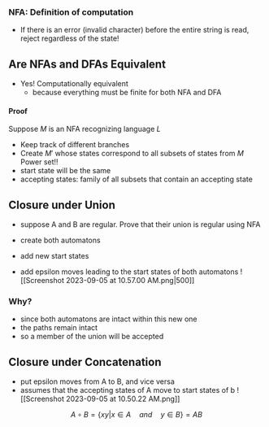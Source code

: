 ### NFA: Definition of computation
- If there is an error (invalid character) before the entire string is read, reject regardless of the state!

## Are NFAs and DFAs Equivalent
- Yes! Computationally equivalent
	- because everything must be finite for both NFA and DFA
#### Proof
Suppose $M$ is an NFA recognizing language $L$
- Keep track of different branches
- Create $M'$ whose states correspond to all subsets of states from $M$ Power set!!
- start state will be the same
- accepting states: family of all subsets that contain an accepting state

## Closure under Union
- suppose A and B are regular. Prove that their union is regular using NFA

- create both automatons
- add new start states
- add epsilon moves leading to the start states of both automatons
![[Screenshot 2023-09-05 at 10.57.00 AM.png|500]]
### Why?
- since both automatons are intact within this new one
- the paths remain intact
- so a member of the union will be accepted

## Closure under Concatenation
- put epsilon moves from A to B, and vice versa
- assumes that the accepting states of A move to start states of b
![[Screenshot 2023-09-05 at 10.50.22 AM.png]]

$$A \circ B = \{xy | x\in A \quad and \quad y \in B\} = AB$$

